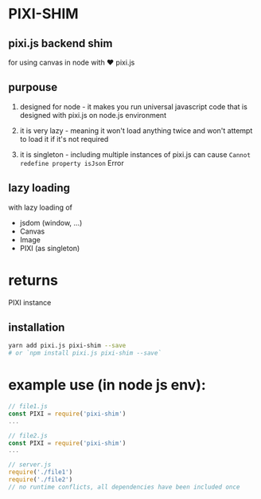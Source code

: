 # PIXI-SHIM

## pixi.js backend shim 

for using canvas in node with ❤️ pixi.js

## purpouse

1. designed for node - it makes you run universal javascript code that is designed with pixi.js on node.js environment

2. it is very lazy - meaning it won't load anything twice and won't attempt to load it if it's not required

3. it is singleton - including multiple instances of pixi.js can cause `Cannot redefine property isJson` Error

## lazy loading

with lazy loading of

* jsdom (window, ...)
* Canvas
* Image
* PIXI (as singleton)

# returns

PIXI instance

## installation

```bash
yarn add pixi.js pixi-shim --save
# or `npm install pixi.js pixi-shim --save`
```

# example use (in node js env):

```javascript
// file1.js
const PIXI = require('pixi-shim')
...

// file2.js
const PIXI = require('pixi-shim')
...

// server.js
require('./file1')
require('./file2')
// no runtime conflicts, all dependencies have been included once
```
